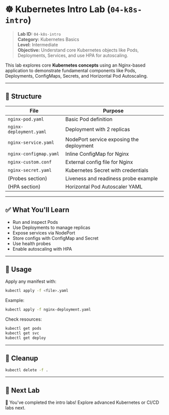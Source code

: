 # ☸️ Kubernetes Intro Lab (`04-k8s-intro`)

> **Lab ID:** `04-k8s-intro`  
> **Category:** Kubernetes Basics  
> **Level:** Intermediate  
> **Objective:** Understand core Kubernetes objects like Pods, Deployments, Services, and use HPA for autoscaling.

This lab explores core **Kubernetes concepts** using an Nginx-based application to demonstrate fundamental components like Pods, Deployments, ConfigMaps, Secrets, and Horizontal Pod Autoscaling.

---

## 📁 Structure

| File | Purpose |
|------|---------|
| `nginx-pod.yaml` | Basic Pod definition |
| `nginx-deployment.yaml` | Deployment with 2 replicas |
| `nginx-service.yaml` | NodePort service exposing the deployment |
| `nginx-configmap.yaml` | Inline ConfigMap for Nginx |
| `nginx-custom.conf` | External config file for Nginx |
| `nginx-secret.yaml` | Kubernetes Secret with credentials |
| (Probes section) | Liveness and readiness probe example |
| (HPA section) | Horizontal Pod Autoscaler YAML |

---

## ✅ What You'll Learn

- Run and inspect Pods
- Use Deployments to manage replicas
- Expose services via NodePort
- Store configs with ConfigMap and Secret
- Use health probes
- Enable autoscaling with HPA

---

## 🚀 Usage

Apply any manifest with:

```bash
kubectl apply -f <file>.yaml
```

Example:

```bash
kubectl apply -f nginx-deployment.yaml
```

Check resources:

```bash
kubectl get pods
kubectl get svc
kubectl get deploy
```

---

## 🧹 Cleanup

```bash
kubectl delete -f .
```

---

## 🔗 Next Lab

🎉 You've completed the intro labs! Explore advanced Kubernetes or CI/CD labs next.
